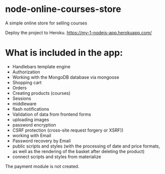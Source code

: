 # node-online-courses-store
A simple online store for selling courses

Deploy the project to Heroku. https://my-1-nodejs-app.herokuapp.com/

# What is included in the app:
- Handlebars template engine
- Authorization
- Working with the MongoDB database via mongoose
- Shopping cart
- Orders
- Creating products (courses)
- Sessions
- middleware
- flash notifications
- Validation of data from frontend forms
- uploading images
- password encryption
- CSRF protection (cross-site request forgery or XSRF))
- working with Email
- Password recovery by Email
- public scripts and styles (with the processing of date and price formats, as well as the rendering of the basket after deleting the product)
- connect scripts and styles from materialize

The payment module is not created.
